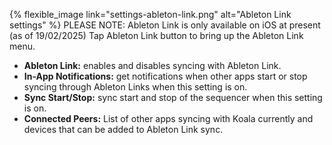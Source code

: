 ---
---

{% flexible_image link="settings-ableton-link.png" alt="Ableton Link settings" %}
PLEASE NOTE: Ableton Link is only available on iOS at present (as of 19/02/2025)
Tap Ableton Link button to bring up the Ableton Link menu.

- **Ableton Link:** enables and disables syncing with Ableton Link.
- **In-App Notifications:** get notifications when other apps start or stop syncing through Ableton Links when this setting is on.
- **Sync Start/Stop:** sync start and stop of the sequencer when this setting is on.
- **Connected Peers:** List of other apps syncing with Koala currently and devices that can be added to Ableton Link sync.
